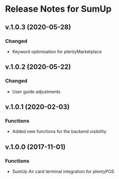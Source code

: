 # Release Notes for SumUp

## v.1.0.3 (2020-05-28)
### Changed
- Keyword optimisation for plentyMarketplace

## v.1.0.2 (2020-05-22)
### Changed
- User guide adjustments

## v.1.0.1 (2020-02-03)
### Functions
-  Added new functions for the backend visibility

## v.1.0.0 (2017-11-01)
### Functions
- SumUp Air card terminal integration for plentyPOS
